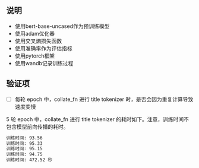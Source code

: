 ## 说明

- 使用bert-base-uncased作为预训练模型
- 使用adam优化器
- 使用交叉熵损失函数
- 使用准确率作为评估指标
- 使用pytorch框架
- 使用wandb记录训练过程

## 验证项
- [ ] 每轮 epoch 中，collate_fn 进行 title tokenizer 时，是否会因为重复计算导致速度变慢

5 轮 epoch 中，collate_fn 进行 title tokenizer 的耗时如下。注意，训练时间不包含模型前向传播的耗时。
```txt
训练时间: 93.56 
训练时间: 95.33 
训练时间: 95.15 
训练时间: 94.75                                                         
训练时间: 472.52 秒
```